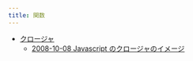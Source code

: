 ```yaml
---
title: 関数
---
```



- [クロージャ](./クロージャ/index.md)
    - [2008-10-08 Javascript のクロージャのイメージ](./../../../../../d/2008/10/08/Javascript_のクロージャのイメージ.md)




